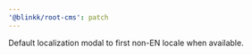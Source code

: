 ```yaml
---
'@blinkk/root-cms': patch
---
```

Default localization modal to first non-EN locale when available.
